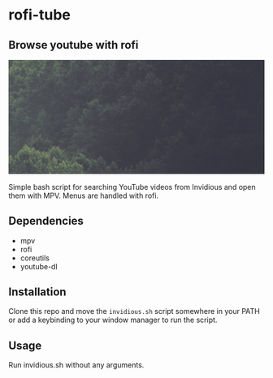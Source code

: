 # rofi-tube
Browse youtube with rofi
---
![](./preview.gif)

Simple bash script for searching YouTube videos from Invidious and open them with MPV. Menus are handled with rofi.

## Dependencies
- mpv
- rofi
- coreutils
- youtube-dl

## Installation
Clone this repo and move the `invidious.sh` script somewhere in your PATH or add a keybinding to your window manager to run the script.

## Usage
Run invidious.sh without any arguments.
